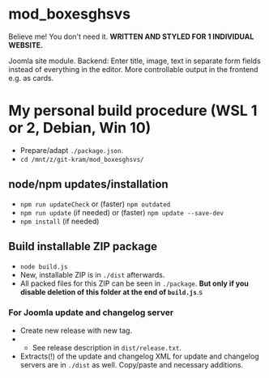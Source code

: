 # mod_boxesghsvs
Believe me! You don't need it. **WRITTEN AND STYLED FOR 1 INDIVIDUAL WEBSITE.**

Joomla site module. Backend: Enter title, image, text in separate form fields instead of everything in the editor. More controllable output in the frontend e.g. as cards.

# My personal build procedure (WSL 1 or 2, Debian, Win 10)

- Prepare/adapt `./package.json`.
- `cd /mnt/z/git-kram/mod_boxesghsvs/`

## node/npm updates/installation
- `npm run updateCheck` or (faster) `npm outdated`
- `npm run update` (if needed) or (faster) `npm update --save-dev`
- `npm install` (if needed)

## Build installable ZIP package
- `node build.js`
- New, installable ZIP is in `./dist` afterwards.
- All packed files for this ZIP can be seen in `./package`. **But only if you disable deletion of this folder at the end of `build.js`**.s

### For Joomla update and changelog server
- Create new release with new tag.
- - See release description in `dist/release.txt`.
- Extracts(!) of the update and changelog XML for update and changelog servers are in `./dist` as well. Copy/paste and necessary additions.
